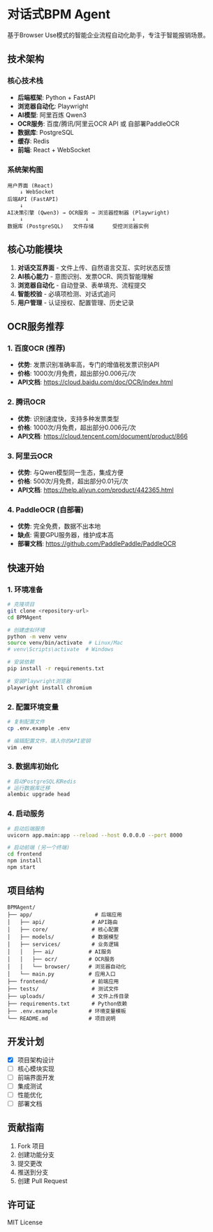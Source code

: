 # 对话式BPM Agent

基于Browser Use模式的智能企业流程自动化助手，专注于智能报销场景。

## 技术架构

### 核心技术栈
- **后端框架**: Python + FastAPI
- **浏览器自动化**: Playwright
- **AI模型**: 阿里百炼 Qwen3
- **OCR服务**: 百度/腾讯/阿里云OCR API 或 自部署PaddleOCR
- **数据库**: PostgreSQL
- **缓存**: Redis
- **前端**: React + WebSocket

### 系统架构图
```
用户界面 (React) 
    ↓ WebSocket
后端API (FastAPI)
    ↓
AI决策引擎 (Qwen3) → OCR服务 → 浏览器控制器 (Playwright)
    ↓                    ↓              ↓
数据库 (PostgreSQL)   文件存储      受控浏览器实例
```

## 核心功能模块

1. **对话交互界面** - 文件上传、自然语言交互、实时状态反馈
2. **AI核心能力** - 意图识别、发票OCR、网页智能理解
3. **浏览器自动化** - 自动登录、表单填充、流程提交
4. **智能校验** - 必填项检测、对话式追问
5. **用户管理** - 认证授权、配置管理、历史记录

## OCR服务推荐

### 1. 百度OCR (推荐)
- **优势**: 发票识别准确率高，专门的增值税发票识别API
- **价格**: 1000次/月免费，超出部分0.006元/次
- **API文档**: https://cloud.baidu.com/doc/OCR/index.html

### 2. 腾讯OCR
- **优势**: 识别速度快，支持多种发票类型
- **价格**: 1000次/月免费，超出部分0.006元/次
- **API文档**: https://cloud.tencent.com/document/product/866

### 3. 阿里云OCR
- **优势**: 与Qwen模型同一生态，集成方便
- **价格**: 500次/月免费，超出部分0.01元/次
- **API文档**: https://help.aliyun.com/product/442365.html

### 4. PaddleOCR (自部署)
- **优势**: 完全免费，数据不出本地
- **缺点**: 需要GPU服务器，维护成本高
- **部署文档**: https://github.com/PaddlePaddle/PaddleOCR

## 快速开始

### 1. 环境准备
```bash
# 克隆项目
git clone <repository-url>
cd BPMAgent

# 创建虚拟环境
python -m venv venv
source venv/bin/activate  # Linux/Mac
# venv\Scripts\activate  # Windows

# 安装依赖
pip install -r requirements.txt

# 安装Playwright浏览器
playwright install chromium
```

### 2. 配置环境变量
```bash
# 复制配置文件
cp .env.example .env

# 编辑配置文件，填入你的API密钥
vim .env
```

### 3. 数据库初始化
```bash
# 启动PostgreSQL和Redis
# 运行数据库迁移
alembic upgrade head
```

### 4. 启动服务
```bash
# 启动后端服务
uvicorn app.main:app --reload --host 0.0.0.0 --port 8000

# 启动前端 (另一个终端)
cd frontend
npm install
npm start
```

## 项目结构
```
BPMAgent/
├── app/                    # 后端应用
│   ├── api/               # API路由
│   ├── core/              # 核心配置
│   ├── models/            # 数据模型
│   ├── services/          # 业务逻辑
│   │   ├── ai/           # AI服务
│   │   ├── ocr/          # OCR服务
│   │   └── browser/      # 浏览器自动化
│   └── main.py           # 应用入口
├── frontend/              # 前端应用
├── tests/                 # 测试文件
├── uploads/               # 文件上传目录
├── requirements.txt       # Python依赖
├── .env.example          # 环境变量模板
└── README.md             # 项目说明
```

## 开发计划

- [x] 项目架构设计
- [ ] 核心模块实现
- [ ] 前端界面开发
- [ ] 集成测试
- [ ] 性能优化
- [ ] 部署文档

## 贡献指南

1. Fork 项目
2. 创建功能分支
3. 提交更改
4. 推送到分支
5. 创建 Pull Request

## 许可证

MIT License